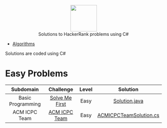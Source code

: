 <p align="center">
    <a href="https://www.hackerrank.com/rahmatullo_khol1">
        <img height=85 src="https://d3keuzeb2crhkn.cloudfront.net/hackerrank/assets/styleguide/logo_wordmark-f5c5eb61ab0a154c3ed9eda24d0b9e31.svg">
    </a>
    <br> Solutions to HackerRank problems using C#
</p>


* [Algorithms](#algorithms)

Solutions are coded using C#

# Easy Problems

|          Subdomain          |    Challenge       | Level |      Solution     |
|:---------------------------:|:------------------------------------------------------------------------:|:------:|:--------------------------------------------------:|
|      Basic Programming      | [Solve Me First](https://www.hackerrank.com/challenges/solve-me-first)   |    Easy  | [Solution.java](https://github.com/Rahajustone/HackerRank/blob/master/HackerRank/Algorithms/Easy/SolveMeFirstSolution.cs) |
|      ACM ICPC Team      | [ACM ICPC Team](https://www.hackerrank.com/challenges/acm-icpc-team)         |   Easy    |[ACMICPCTeamSolution.cs](https://github.com/Rahajustone/HackerRank/blob/master/HackerRank/Algorithms/Easy/ACMICPCTeamSolution.cs) |
